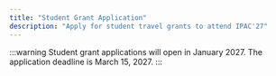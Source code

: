 ```yaml
---
title: "Student Grant Application"
description: "Apply for student travel grants to attend IPAC'27"
---
```



:::warning
Student grant applications will open in January 2027. The application deadline is March 15, 2027.
:::

